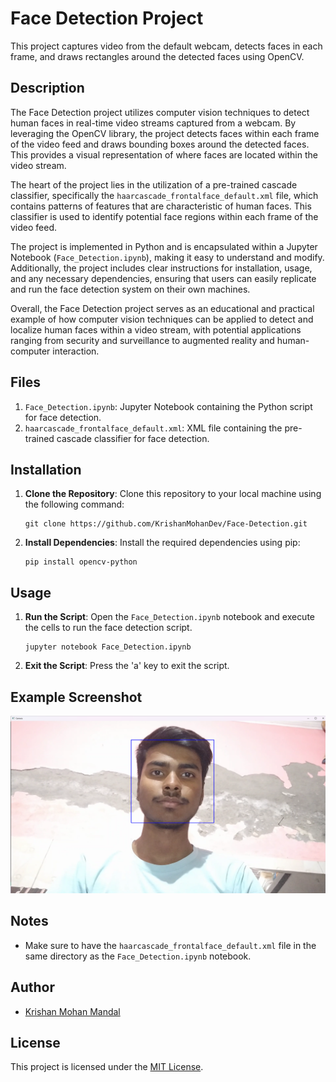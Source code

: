 # Face Detection Project

This project captures video from the default webcam, detects faces in each frame, and draws rectangles around the detected faces using OpenCV.

## Description

The Face Detection project utilizes computer vision techniques to detect human faces in real-time video streams captured from a webcam. By leveraging the OpenCV library, the project detects faces within each frame of the video feed and draws bounding boxes around the detected faces. This provides a visual representation of where faces are located within the video stream.

The heart of the project lies in the utilization of a pre-trained cascade classifier, specifically the `haarcascade_frontalface_default.xml` file, which contains patterns of features that are characteristic of human faces. This classifier is used to identify potential face regions within each frame of the video feed.

The project is implemented in Python and is encapsulated within a Jupyter Notebook (`Face_Detection.ipynb`), making it easy to understand and modify. Additionally, the project includes clear instructions for installation, usage, and any necessary dependencies, ensuring that users can easily replicate and run the face detection system on their own machines.

Overall, the Face Detection project serves as an educational and practical example of how computer vision techniques can be applied to detect and localize human faces within a video stream, with potential applications ranging from security and surveillance to augmented reality and human-computer interaction.


## Files

1. `Face_Detection.ipynb`: Jupyter Notebook containing the Python script for face detection.
2. `haarcascade_frontalface_default.xml`: XML file containing the pre-trained cascade classifier for face detection.

## Installation

1. **Clone the Repository**: Clone this repository to your local machine using the following command:
   ```
   git clone https://github.com/KrishanMohanDev/Face-Detection.git
   ```

2. **Install Dependencies**: Install the required dependencies using pip:
   ```
   pip install opencv-python
   ```

## Usage

1. **Run the Script**: Open the `Face_Detection.ipynb` notebook and execute the cells to run the face detection script.
   ```
   jupyter notebook Face_Detection.ipynb
   ```

2. **Exit the Script**: Press the 'a' key to exit the script.

## Example Screenshot

![Face Detection Example](output.png)

## Notes

- Make sure to have the `haarcascade_frontalface_default.xml` file in the same directory as the `Face_Detection.ipynb` notebook.

## Author

- [Krishan Mohan Mandal](https://github.com/KrishanMohanDev)

## License

This project is licensed under the [MIT License](LICENSE).
